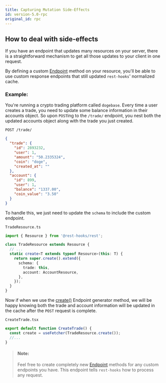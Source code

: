 ```yaml
---
title: Capturing Mutation Side-Effects
id: version-5.0-rpc
original_id: rpc
---
```


## How to deal with side-effects

If you have an endpoint that updates many resources on your server,
there is a straightforward mechanism to get all those updates
to your client in one request.

By defining a custom [Endpoint](api/Endpoint.md) method on your resource,
you'll be able to use custom response endpoints that still
updated `rest-hooks`' normalized cache.

### Example:

You're running a crypto trading platform called `dogebase`. Every time
a user creates a trade, you need to update some balance information
in their accounts object. So upon `POST`ing to the `/trade/` endpoint,
you nest both the updated accounts object along with the trade you just
created.

`POST /trade/`

```json
{
  "trade": {
    "id": 2893232,
    "user": 1,
    "amount": "50.2335324",
    "coin": "doge",
    "created_at": ""
  },
  "account": {
    "id": 899,
    "user": 1,
    "balance": "1337.00",
    "coin_value": "3.50"
  }
}
```

To handle this, we just need to update the `schema` to include the custom
endpoint.

`TradeResource.ts`

```typescript
import { Resource } from '@rest-hooks/rest';

class TradeResource extends Resource {
  // ...
  static create<T extends typeof Resource>(this: T) {
    return super.create().extend({
      schema: {
        trade: this,
        account: AccountResource,
      },
    });
  }
}
```

Now if when we use the [create()](../api/Resource.md#create-endpoint) Endpoint generator method,
we will be happy knowing both the trade and account information will
be updated in the cache after the `POST` request is complete.

`CreateTrade.tsx`

```typescript
export default function CreateTrade() {
  const create = useFetcher(TradeResource.create());
  //...
}
```

> #### Note:
>
> Feel free to create completely new [Endpoint](api/Endpoint.md) methods for any custom
> endpoints you have. This endpoint tells `rest-hooks` how to process any
> request.
